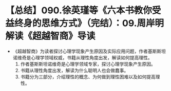 # 【总结】090.徐英瑾等《六本书教你受益终身的思维方式》（完结）：09.周岸明解读《超越智商》导读

-   《超越智商》为读者探讨心理学现象产生原因及实际应用问题，作者基斯斯坦诺维奇是心理学领域权威，书籍从理性角度出发，解读如何提高理性。
    1.  作者基斯斯坦诺维奇是心理学领域专家，探讨心理学现象产生原因。
    2.  书籍从理性角度出发，解读为什么聪明人也会做蠢事。
    3.  书籍分为三部分，介绍理性的概念、为何做到理性困难以及如何提高理性。